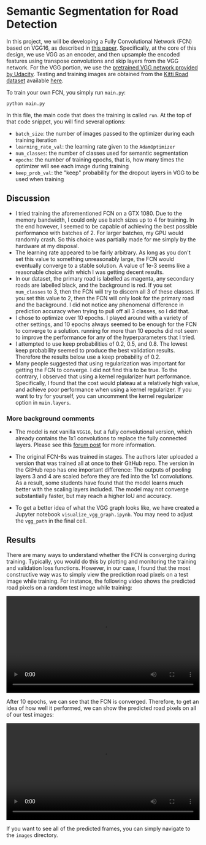 # Semantic Segmentation for Road Detection
In this project, we will be developing a Fully Convolutional Network (FCN) based on VGG16, as described in [this paper](fcn.pdf). Specifically, at the core of this design, we use VGG as an encoder, and then upsample the encoded features using transpose convolutions and skip layers from the VGG network. For the VGG portion, we use the [pretrained VGG network provided by Udacity](https://s3-us-west-1.amazonaws.com/udacity-selfdrivingcar/vgg.zip). Testing and training images are obtained from the  [Kitti Road dataset](http://www.cvlibs.net/datasets/kitti/eval_road.php) available [here](http://www.cvlibs.net/download.php?file=data_road.zip). 

To train your own FCN, you simply run `main.py`:
```
python main.py
```
In this file, the main code that does the training is called `run`. At the top of that code snippet, you will find several options: 

- `batch_size`: the number of images passed to the optimizer during each training iteration
- `learning_rate_val`: the learning rate given to the `AdamOptimizer` 
- `num_classes`: the number of classes used for semantic segmentation
- `epochs`: the number of training epochs, that is, how many times the optimizer will see each image during training
- `keep_prob_val`: the "keep" probability for the dropout layers in VGG to be used when training

## Discussion

- I tried training the aforementioned FCN on a GTX 1080. Due to the memory bandwidth, I could only use batch sizes up to 4 for training. In the end however, I seemed to be capable of achieving the best possible performance with batches of 2. For larger batches, my GPU would randomly crash. So this choice was partially made for me simply by the hardware at my disposal. 
- The learning rate appeared to be fairly arbitrary. As long as you don't set this value to something unreasonably large, the FCN would eventually converge to a stable solution. A value of 1e-3 seems like a reasonable choice with which I was getting decent results.
- In our dataset, the primary road is labelled as magenta, any secondary roads are labelled black, and the background is red. If you set `num_classes` to 3, then the FCN will try to discern all 3 of these classes. If you set this value to 2, then the FCN will only look for the primary road and the background. I did not notice any phenomenal difference in prediction accuracy when trying to pull off all 3 classes, so I did that. 
- I chose to optimize over 10 epochs. I played around with a variety of other settings, and 10 epochs always seemed to be enough for the FCN to converge to a solution. running for more than 10 epochs did not seem to improve the performance for any of the hyperparameters that I tried. 
- I attempted to use keep probabilities of 0.2, 0.5, and 0.8. The lowest keep probability seemed to produce the best validation results. Therefore the results below use a keep probability of 0.2.
- Many people suggested that using regularization was important for getting the FCN to converge. I did not find this to be true. To the contrary, I observed that using a kernel regularizer hurt performance. Specifically, I found that the cost would plateau at a relatively high value, and achieve poor performance when using a kernel regularizer. If you want to try for yourself, you can uncomment the kernel regularizer option in `main.layers`. 

 ### More background comments
- The model is not vanilla `VGG16`, but a fully convolutional version, which already contains the 1x1 convolutions to replace the fully connected layers. Please see this [forum post](https://discussions.udacity.com/t/here-is-some-advice-and-clarifications-about-the-semantic-segmentation-project/403100/8?u=subodh.malgonde) for more information. 

- The original FCN-8s was trained in stages. The authors later uploaded a version that was trained all at once to their GitHub repo.  The version in the GitHub repo has one important difference: The outputs of pooling layers 3 and 4 are scaled before they are fed into the 1x1 convolutions.  As a result, some students have found that the model learns much better with the scaling layers included. The model may not converge substantially faster, but may reach a higher IoU and accuracy. 

- To get a better idea of what the VGG graph looks like, we have created a Jupyter notebook `visualize_vgg_graph.ipynb`. You may need to adjust the `vgg_path` in the final cell. 

  
## Results

There are many ways to understand whether the FCN is converging during training. Typically, you would do this by plotting and monitoring the training and validation loss functions. However, in our case, I found that the most constructive way was to simply view the prediction road pixels on a test image while training. For instance, the following video shows the predicted road pixels on a random test image while training: 

<video controls="controls" width=100%>
  <source type="video/mp4" src="videos/2.2_10_3.mp4"></source>
</video>

After 10 epochs, we can see that the FCN is converged. Therefore, to get an idea of how well it performed, we can show the predicted road pixels on all of our test images:

<video controls="controls" width=100%>
  <source type="video/mp4" src="images/2.2_10_3.mp4"></source>
</video>

If you want to see all of the predicted frames, you can simply navigate to the `images` directory. 